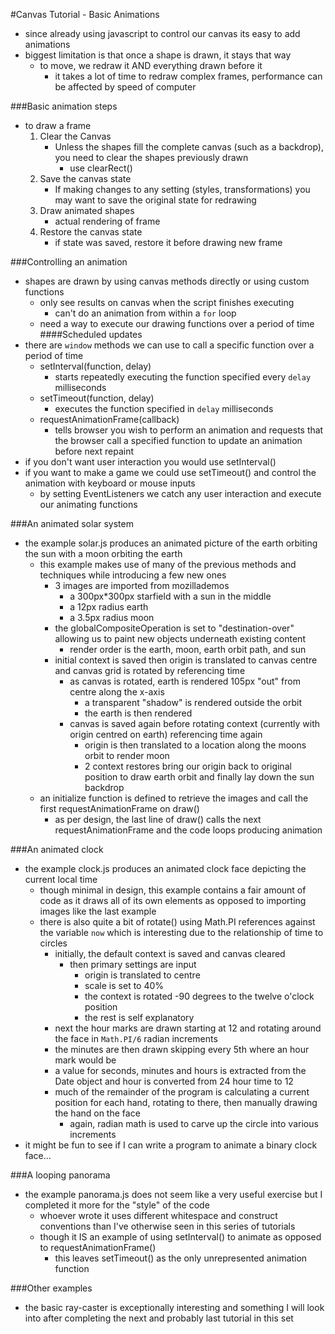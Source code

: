 #Canvas Tutorial - Basic Animations
- since already using javascript to control our canvas its easy to add animations
- biggest limitation is that once a shape is drawn, it stays that way
    - to move, we redraw it AND everything drawn before it
        - it takes a lot of time to redraw complex frames, performance can be affected by speed of computer

###Basic animation steps
- to draw a frame
    1. Clear the Canvas
        - Unless the shapes fill the complete canvas (such as a backdrop), you need to clear the shapes previously drawn
            - use clearRect()
    2. Save the canvas state
        - If making changes to any setting (styles, transformations) you may want to save the original state for redrawing
    3. Draw animated shapes
        - actual rendering of frame
    4. Restore the canvas state
        - if state was saved, restore it before drawing new frame

###Controlling an animation
- shapes are drawn by using canvas methods directly or using custom functions
    - only see results on canvas when the script finishes executing
        - can't do an animation from within a ```for``` loop
    - need a way to execute our drawing functions over a period of time
####Scheduled updates
- there are ```window``` methods we can use to call a specific function over a period of time
    - setInterval(function, delay)
        - starts repeatedly executing the function specified every ```delay``` milliseconds
    - setTimeout(function, delay)
        - executes the function specified in ```delay``` milliseconds
    - requestAnimationFrame(callback)
        - tells browser you wish to perform an animation and requests that the browser call a specified function to update an animation before next repaint
- if you don't want user interaction you would use setInterval()
- if you want to make a game we could use setTimeout() and control the animation with keyboard or mouse inputs
    - by setting EventListeners we catch any user interaction and execute our animating functions

###An animated solar system
- the example solar.js produces an animated picture of the earth orbiting the sun with a moon orbiting the earth
    - this example makes use of many of the previous methods and techniques while introducing a few new ones
        - 3 images are imported from mozillademos
            - a 300px*300px starfield with a sun in the middle
            - a 12px radius earth
            - a 3.5px radius moon
        - the globalCompositeOperation is set to "destination-over" allowing us to paint new objects underneath existing content
            - render order is the earth, moon, earth orbit path, and sun
        - initial context is saved then origin is translated to canvas centre and canvas grid is rotated by referencing time
            - as canvas is rotated, earth is rendered 105px "out" from centre along the x-axis
                - a transparent "shadow" is rendered outside the orbit
                - the earth is then rendered
            - canvas is saved again before rotating context (currently with origin centred on earth) referencing time again
                - origin is then translated to a location along the moons orbit to render moon
                - 2 context restores bring our origin back to original position to draw earth orbit and finally lay down the sun backdrop
    - an initialize function is defined to retrieve the images and call the first requestAnimationFrame on draw()
        - as per design, the last line of draw() calls the next requestAnimationFrame and the code loops producing animation

###An animated clock
- the example clock.js produces an animated clock face depicting the current local time
    - though minimal in design, this example contains a fair amount of code as it draws all of its own elements as opposed to importing images like the last example
    - there is also quite a bit of rotate() using Math.PI references against the variable ```now``` which is interesting due to the relationship of time to circles
        - initially, the default context is saved and canvas cleared
            - then primary settings are input
                - origin is translated to centre
                - scale is set to 40%
                - the context is rotated -90 degrees to the twelve o'clock position
                - the rest is self explanatory
        - next the hour marks are drawn starting at 12 and rotating around the face in ```Math.PI/6``` radian increments
        - the minutes are then drawn skipping every 5th where an hour mark would be
        - a value for seconds, minutes and hours is extracted from the Date object and hour is converted from 24 hour time to 12
        - much of the remainder of the program is calculating a current position for each hand, rotating to there, then manually drawing the hand on the face
            - again, radian math is used to carve up the circle into various increments
- it might be fun to see if I can write a program to animate a binary clock face...

###A looping panorama
- the example panorama.js does not seem like a very useful exercise but I completed it more for the "style" of the code
    - whoever wrote it uses different whitespace and construct conventions than I've otherwise seen in this series of tutorials
    - though it IS an example of using setInterval() to animate as opposed to requestAnimationFrame()
        - this leaves setTimeout() as the only unrepresented animation function

###Other examples
- the basic ray-caster is exceptionally interesting and something I will look into after completing the next and probably last tutorial in this set
